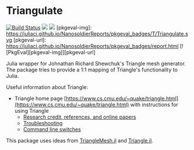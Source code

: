 Triangulate
===========
[![Build Status](https://img.shields.io/travis/JuliaGeometry/Triangulate.jl/master.svg?label=Linux+MacOSX+Windows)](https://travis-ci.org/JuliaGeometry/Triangulate.jl)
[![](https://img.shields.io/badge/docs-stable-blue.svg)](https://juliageometry.github.io/Triangulate.jl/stable)
[![](https://img.shields.io/badge/docs-dev-blue.svg)](https://juliageometry.github.io/Triangulate.jl/dev)
[pkgeval-img]: https://juliaci.github.io/NanosoldierReports/pkgeval_badges/T/Triangulate.svg
[pkgeval-url]: https://juliaci.github.io/NanosoldierReports/pkgeval_badges/report.html
[![PkgEval][pkgeval-img]][pkgeval-url]

Julia wrapper for Johnathan Richard Shewchuk's Triangle mesh generator. The package tries to
provide a 1:1 mapping of Triangle's functionality to Julia.

Useful information about Triangle:
- Triangle home page   [https://www.cs.cmu.edu/~quake/triangle.html](https://www.cs.cmu.edu/~quake/triangle.html)
  with instructions for using Triangle
   - [Research credit, references, and online papers](https://www.cs.cmu.edu/~quake/triangle.research.html)
   - [Troubleshooting](https://www.cs.cmu.edu/~quake/triangle.trouble.html)
   - [Command line switches](https://www.cs.cmu.edu/~quake/triangle.switch.html)

This package uses ideas from  [TriangleMesh.jl](https://github.com/konsim83/TriangleMesh.jl)
and [Triangle.jl](https://github.com/cvdlab/Triangle.jl).


